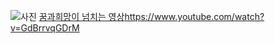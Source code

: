 ![사진](http://cfile9.uf.tistory.com/image/117D054F4F9601B40D0BED)
[꿈과희망이 넘치는 영상]()https://www.youtube.com/watch?v=GdBrrvqGDrM
